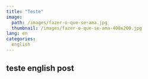 ```yaml
---
title: "Teste"
image:
  path: /images/fazer-o-que-se-ama.jpg
  thumbnail: /images/fazer-o-que-se-ama-400x200.jpg
lang: en
categories:
  english
---
```

## teste english post
